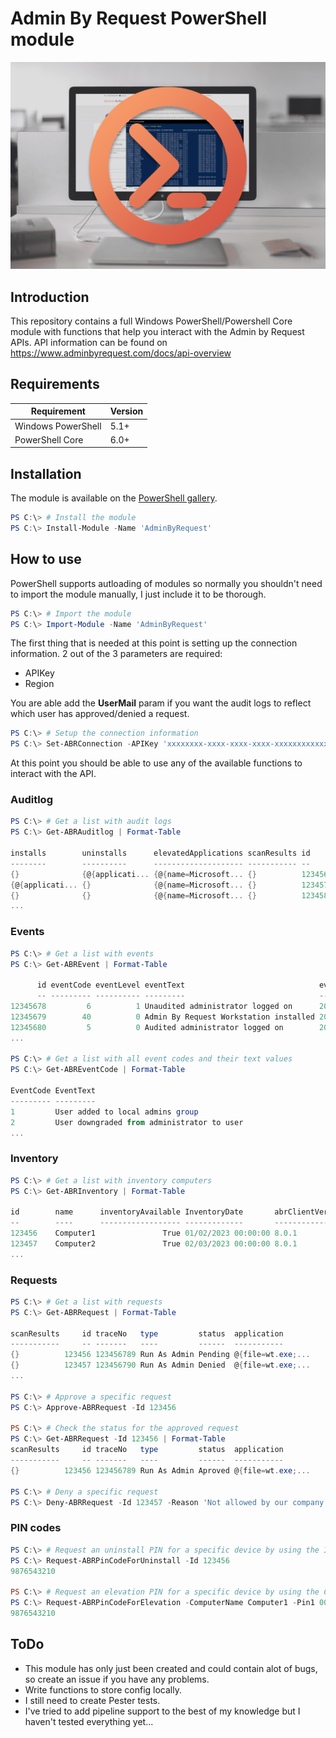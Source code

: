 # Admin By Request PowerShell module

![Admin by Request PowerShell module](/Images/AdminByRequestPowershellHeader.png)

## Introduction

This repository contains a full Windows PowerShell/Powershell Core module with functions that help you interact with the Admin by Request APIs.
API information can be found on https://www.adminbyrequest.com/docs/api-overview

## Requirements

| Requirement        | Version |
| ------------------ | ------- |
| Windows PowerShell | 5.1+    |
| PowerShell Core    | 6.0+    |

## Installation

The module is available on the [PowerShell gallery](https://www.powershellgallery.com/packages/AdminByRequest).

```powershell
PS C:\> # Install the module
PS C:\> Install-Module -Name 'AdminByRequest'
```

## How to use

PowerShell supports autloading of modules so normally you shouldn't need to import the module manually, I just include it to be thorough.

```powershell
PS C:\> # Import the module
PS C:\> Import-Module -Name 'AdminByRequest'
```

The first thing that is needed at this point is setting up the connection information. 2 out of the 3 parameters are required:

- APIKey
- Region

You are able add the **UserMail** param if you want the audit logs to reflect which user has approved/denied a request.

```powershell
PS C:\> # Setup the connection information
PS C:\> Set-ABRConnection -APIKey 'xxxxxxxx-xxxx-xxxx-xxxx-xxxxxxxxxxxx' -Region 'EU' -UserMail 'john.doe@company.tld'
```

At this point you should be able to use any of the available functions to interact with the API.

### Auditlog

```powershell
PS C:\> # Get a list with audit logs
PS C:\> Get-ABRAuditlog | Format-Table

installs        uninstalls      elevatedApplications scanResults id
--------        ----------      -------------------- ----------- --
{}              {@{applicati... {@{name=Microsoft... {}          123456
{@{applicati... {}              {@{name=Microsoft... {}          123457
{}              {}              {@{name=Microsoft... {}          123458
...
```

### Events

```powershell
PS C:\> # Get a list with events
PS C:\> Get-ABREvent | Format-Table

      id eventCode eventLevel eventText                              eventTime
      -- --------- ---------- ---------                              ---------
12345678         6          1 Unaudited administrator logged on      2023-01-...
12345679        40          0 Admin By Request Workstation installed 2023-02-...
12345680         5          0 Audited administrator logged on        2023-03-...
...

PS C:\> # Get a list with all event codes and their text values
PS C:\> Get-ABREventCode | Format-Table

EventCode EventText
--------- ---------
1         User added to local admins group
2         User downgraded from administrator to user
...
```

### Inventory

```powershell
PS C:\> # Get a list with inventory computers
PS C:\> Get-ABRInventory | Format-Table

id        name      inventoryAvailable InventoryDate       abrClientVersion
--        ----      ------------------ -------------       ----------------
123456    Computer1               True 01/02/2023 00:00:00 8.0.1
123457    Computer2               True 02/03/2023 00:00:00 8.0.1
...
```

### Requests

```powershell
PS C:\> # Get a list with requests
PS C:\> Get-ABRRequest | Format-Table

scanResults     id traceNo   type         status  application
-----------     -- -------   ----         ------  -----------
{}          123456 123456789 Run As Admin Pending @{file=wt.exe;...
{}          123457 123456790 Run As Admin Denied  @{file=wt.exe;...
...

PS C:\> # Approve a specific request
PS C:\> Approve-ABRRequest -Id 123456

PS C:\> # Check the status for the approved request
PS C:\> Get-ABRRequest -Id 123456 | Format-Table
scanResults     id traceNo   type         status  application
-----------     -- -------   ----         ------  -----------
{}          123456 123456789 Run As Admin Aproved @{file=wt.exe;...

PS C:\> # Deny a specific request
PS C:\> Deny-ABRRequest -Id 123457 -Reason 'Not allowed by our company policy'
```

### PIN codes

```powershell
PS C:\> # Request an uninstall PIN for a specific device by using the Inventory Id
PS C:\> Request-ABRPinCodeForUninstall -Id 123456
9876543210

PS C:\> # Request an elevation PIN for a specific device by using the ComputerName
PS C:\> Request-ABRPinCodeForElevation -ComputerName Computer1 -Pin1 000000
9876543210
```

## ToDo

- This module has only just been created and could contain alot of bugs, so create an issue if you have any problems.
- Write functions to store config locally.
- I still need to create Pester tests.
- I've tried to add pipeline support to the best of my knowledge but I haven't tested everything yet...
